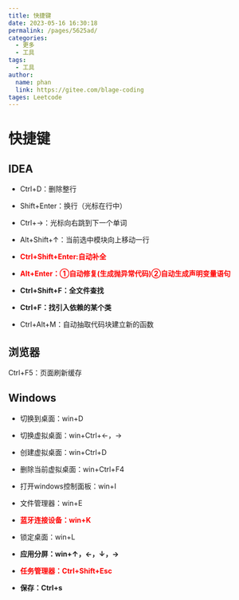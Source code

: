 ```yaml
---
title: 快捷键
date: 2023-05-16 16:30:18
permalink: /pages/5625ad/
categories: 
  - 更多
  - 工具
tags: 
  - 工具
author: 
  name: phan
  link: https://gitee.com/blage-coding
tages: Leetcode
---
```

# 快捷键
## IDEA

- Ctrl+D：删除整行

- Shift+Enter：换行（光标在行中）
- Ctrl+→：光标向右跳到下一个单词
- Alt+Shift+↑：当前选中模块向上移动一行
- <font color="red">**Ctrl+Shift+Enter:自动补全**</font>
- <font color="red">**Alt+Enter：①自动修复(生成抛异常代码)②自动生成声明变量语句**</font>
- **Ctrl+Shift+F：全文件查找**
- **Ctrl+F：找引入依赖的某个类**
- Ctrl+Alt+M：自动抽取代码块建立新的函数

## 浏览器

Ctrl+F5：页面刷新缓存

## Windows

- 切换到桌面：win+D

- 切换虚拟桌面：win+Ctrl+←，→

- 创建虚拟桌面：win+Ctrl+D

- 删除当前虚拟桌面：win+Ctrl+F4

- 打开windows控制面板：win+I

- 文件管理器：win+E

- <font color="red">**蓝牙连接设备：win+K**</font>

- 锁定桌面：win+L

- **应用分屏：win+↑，←，↓，→**

- <font color="red">**任务管理器：Ctrl+Shift+Esc**</font>

- **保存：Ctrl+s**